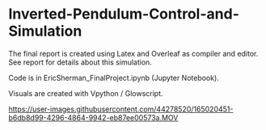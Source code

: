 # Inverted-Pendulum-Control-and-Simulation

The final report is created using Latex and Overleaf as compiler and editor. See report for details about this simulation.

Code is in EricSherman_FinalProject.ipynb (Jupyter Notebook).

Visuals are created with Vpython / Glowscript.

https://user-images.githubusercontent.com/44278520/165020451-b6db8d99-4296-4864-9942-eb87ee00573a.MOV

